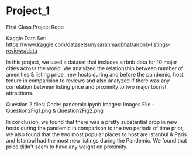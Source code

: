 # Project_1
First Class Project Repo

Kaggle Data Set: https://www.kaggle.com/datasets/mysarahmadbhat/airbnb-listings-reviews/data

In this project, we used a dataset that includes airbnb data for 10 major cities across the world. We analyized the relationship between number of amenities & listing price, new hosts during and before the pandemic, host tenure in comparision to reviews and also analyzed if there was any correlation between listing price and proximity to two major tourist attractions.

Question 2 files:
Code: pandemic.ipynb
Images: Images File - Question2Fig1.png & Question2Fig2.png

In conclusion, we found that there was a pretty substantial drop in new hosts during the pandemic in comparison to the two periods of time prior, we also found that the two most popular places to host are Istanbul & Paris and Istanbul had the most new listings during the Pandemic.  We found that price didn't seem to have any weight on proximity.
